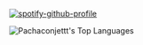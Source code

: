 [![spotify-github-profile](https://spotify-github-profile.kittinanx.com/api/view?uid=efrainretana100&cover_image=true&theme=compact&show_offline=false&background_color=121212&interchange=true)](https://spotify-github-profile.kittinanx.com/api/view?uid=efrainretana100&redirect=true)


![Pachaconjettt's Top Languages](https://github-readme-stats.vercel.app/api/top-langs/?username=Pachaconjettt&theme=vue-dark&show_icons=true&hide_border=true&layout=compact)
<!--
**Pachaconjettt/Pachaconjettt** is a ✨ _special_ ✨ repository because its `README.md` (this file) appears on your GitHub profile.

Here are some ideas to get you started:

- 🔭 I’m currently working on ...
- 🌱 I’m currently learning ...
- 👯 I’m looking to collaborate on ...
- 🤔 I’m looking for help with ...
- 💬 Ask me about ...
- 📫 How to reach me: ...
- 😄 Pronouns: ...
- ⚡ Fun fact: ...
-->
